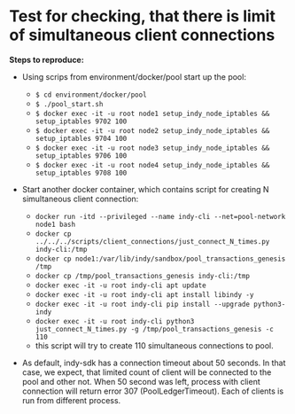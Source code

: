 # Test for checking, that there is limit of simultaneous client connections

**Steps to reproduce:**
 - Using scrips from environment/docker/pool start up the pool:
    - ``$ cd environment/docker/pool``
    - ``$ ./pool_start.sh``
    - ``$ docker exec -it -u root node1 setup_indy_node_iptables && setup_iptables 9702 100``
    - ``$ docker exec -it -u root node2 setup_indy_node_iptables && setup_iptables 9704 100``
    - ``$ docker exec -it -u root node3 setup_indy_node_iptables && setup_iptables 9706 100``
    - ``$ docker exec -it -u root node4 setup_indy_node_iptables && setup_iptables 9708 100``
    
 - Start another docker container, which contains script for creating N simultaneous client connection:
    - ``docker run -itd --privileged --name indy-cli --net=pool-network node1 bash``
    - ``docker cp ../../../scripts/client_connections/just_connect_N_times.py indy-cli:/tmp``
    - ``docker cp node1:/var/lib/indy/sandbox/pool_transactions_genesis /tmp``
    - ``docker cp /tmp/pool_transactions_genesis indy-cli:/tmp``
    - ``docker exec -it -u root indy-cli apt update``
    - ``docker exec -it -u root indy-cli apt install libindy -y``
    - ``docker exec -it -u root indy-cli pip install --upgrade python3-indy``
    - ``docker exec -it -u root indy-cli python3 just_connect_N_times.py -g /tmp/pool_transactions_genesis -c 110``
    - this script will try to create 110 simultaneous connections to pool.    
 - As default, indy-sdk has a connection timeout about 50 seconds. In that case, we expect, that limited count of client will be connected to the pool and 
 other not. When 50 second was left, process with client connection will return error 307 (PoolLedgerTimeout).
 Each of clients is run from different process. 
   
    